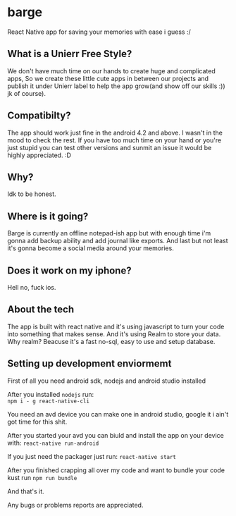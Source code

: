# barge
React Native app for saving your memories with ease i guess :/

## What is a Unierr Free Style? 
We don't have much time on our hands to create huge and complicated apps, 
So we create these little cute apps in between our projects and publish it under
Unierr label to help the app grow(and show off our skills :)) jk of course). 

## Compatibilty? 
The app should work just fine in the android 4.2 and above. I wasn't in the mood to check the rest. 
If you have too much time on your hand or you're just stupid you can  test other versions and sunmit an issue it would be highly appreciated. :D

## Why? 
Idk to be honest. 

## Where is it going? 
Barge is currently an offline notepad-ish app but with enough time i'm gonna add backup ability and add journal like exports.
And last but not least it's gonna become a social media around your memories. 

## Does it work on my iphone? 
Hell no, fuck ios. 

## About the tech
The app is built with react native and it's using javascript to turn your code into something that makes sense. 
And it's using Realm to store your data. 
Why realm? Beacuse it's a fast no-sql, easy to use and setup database. 

## Setting up development enviormemt

First of all you need android sdk, nodejs and android studio installed

After you installed `nodejs` run:           
`npm i - g react-native-cli`

You need an avd device you can make one in android studio, google it i ain't got time for this shit. 

After you started your avd you can biuld and install the app on your device with:
       `react-native run-android`

If you just need the packager just run:
`react-native start`

After you finished crapping all over my code and want to bundle your code kust run
`npm run bundle`

And that's it. 

Any bugs or problems reports are appreciated. 

